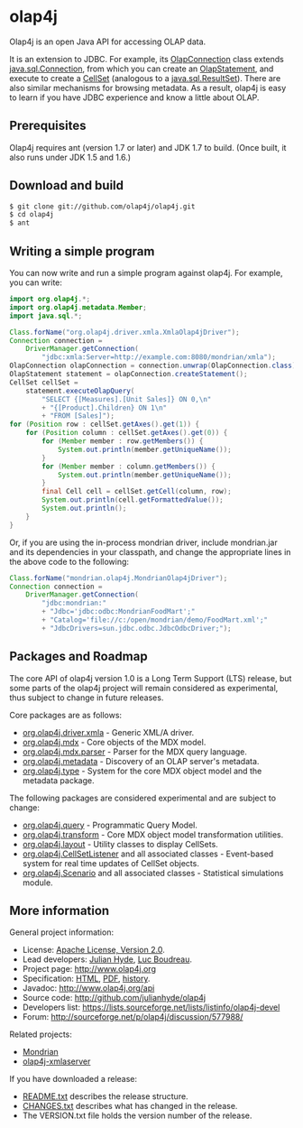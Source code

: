 # olap4j #

Olap4j is an open Java API for accessing OLAP data.

It is an extension to JDBC. For example, its
<a href="http://www.olap4j.org/api/org/olap4j/OlapConnection.html">OlapConnection</a>
class extends
<a href="http://docs.oracle.com/javase/7/docs/api/java/sql/Connection.html">java.sql.Connection</a>,
from which you can create an
<a href="http://www.olap4j.org/api/org/olap4j/OlapStatement.html">OlapStatement</a>,
and execute to create a
<a href="http://www.olap4j.org/api/org/olap4j/CellSet.html">CellSet</a>
(analogous to a
<a href="http://docs.oracle.com/javase/7/docs/api/java/sql/ResultSet.html">java.sql.ResultSet</a>).
There are also similar mechanisms for browsing metadata.
As a result, olap4j is easy to learn if you have JDBC
experience and know a little about OLAP.

## Prerequisites ##

Olap4j requires ant (version 1.7 or later) and JDK 1.7 to build. (Once built, it also runs under JDK 1.5 and 1.6.)

## Download and build ##

```bash
$ git clone git://github.com/olap4j/olap4j.git
$ cd olap4j
$ ant
```

## Writing a simple program ##

You can now write and run a simple program against olap4j. For
example, you can write:

```java
import org.olap4j.*;
import org.olap4j.metadata.Member;
import java.sql.*;

Class.forName("org.olap4j.driver.xmla.XmlaOlap4jDriver");
Connection connection =
    DriverManager.getConnection(
        "jdbc:xmla:Server=http://example.com:8080/mondrian/xmla");
OlapConnection olapConnection = connection.unwrap(OlapConnection.class);
OlapStatement statement = olapConnection.createStatement();
CellSet cellSet =
    statement.executeOlapQuery(
        "SELECT {[Measures].[Unit Sales]} ON 0,\n"
        + "{[Product].Children} ON 1\n"
        + "FROM [Sales]");
for (Position row : cellSet.getAxes().get(1)) {
    for (Position column : cellSet.getAxes().get(0)) {
        for (Member member : row.getMembers()) {
            System.out.println(member.getUniqueName());
        }
        for (Member member : column.getMembers()) {
            System.out.println(member.getUniqueName());
        }
        final Cell cell = cellSet.getCell(column, row);
        System.out.println(cell.getFormattedValue());
        System.out.println();
    }
}
```

Or, if you are using the in-process mondrian driver, include mondrian.jar
and its dependencies in your classpath, and change the
appropriate lines in the above code to the following:

```java
Class.forName("mondrian.olap4j.MondrianOlap4jDriver");
Connection connection =
    DriverManager.getConnection(
        "jdbc:mondrian:"
        + "Jdbc='jdbc:odbc:MondrianFoodMart';"
        + "Catalog='file://c:/open/mondrian/demo/FoodMart.xml';"
        + "JdbcDrivers=sun.jdbc.odbc.JdbcOdbcDriver;");
```

## Packages and Roadmap ##

The core API of olap4j version 1.0 is a Long Term Support (LTS) release,
but some parts of the olap4j project will remain considered as experimental,
thus subject to change in future releases. 

Core packages are as follows:
* <a href="http://www.olap4j.org/api/org/olap4j/driver/xmla/package-summary.html">org.olap4j.driver.xmla</a> - Generic XML/A driver.
* <a href="http://www.olap4j.org/api/org/olap4j/mdx/package-summary.html">org.olap4j.mdx</a> - Core objects of the MDX model.
* <a href="http://www.olap4j.org/api/org/olap4j/mdx/parser/package-summary.html">org.olap4j.mdx.parser</a> - Parser for the MDX query language.
* <a href="http://www.olap4j.org/api/org/olap4j/metadata/package-summary.html">org.olap4j.metadata</a> - Discovery of an OLAP server's metadata.
* <a href="http://www.olap4j.org/api/org/olap4j/type/package-summary.html">org.olap4j.type</a> - System for the core MDX object model and the metadata package.

The following packages are considered experimental and are subject to change:
* <a href="http://www.olap4j.org/api/org/olap4j/query/package-summary.html">org.olap4j.query</a> - Programmatic Query Model.
* <a href="http://www.olap4j.org/api/org/olap4j/transform/package-summary.html">org.olap4j.transform</a> - Core MDX object model transformation utilities.
* <a href="http://www.olap4j.org/api/org/olap4j/layout/package-summary.html">org.olap4j.layout</a> - Utility classes to display CellSets.
* <a href="http://www.olap4j.org/api/org/olap4j/CellSetListener.html">org.olap4j.CellSetListener</a> and all associated classes - Event-based system for real time updates of CellSet objects.
* <a href="http://www.olap4j.org/api/org/olap4j/Scenario.html">org.olap4j.Scenario</a> and all associated classes - Statistical simulations module.

## More information ##

General project information:
* License: <a href="NOTICE">Apache License, Version 2.0</a>.
* Lead developers: <a href="https://github.com/julianhyde">Julian Hyde</a>, <a href="https://github.com/lucboudreau">Luc Boudreau</a>.
* Project page: http://www.olap4j.org
* Specification: <a href="http://www.olap4j.org/olap4j_fs.html">HTML</a>, <a href="http://www.olap4j.org/olap4j_fs.pdf">PDF</a>, <a href="https://github.com/olap4j/olap4j/commits/master/doc/olap4j_fs.html">history</a>.
* Javadoc: http://www.olap4j.org/api
* Source code: http://github.com/julianhyde/olap4j
* Developers list: https://lists.sourceforge.net/lists/listinfo/olap4j-devel
* Forum: http://sourceforge.net/p/olap4j/discussion/577988/

Related projects:
* <a href="https://github.com/pentaho/mondrian">Mondrian</a>
* <a href="https://github.com/olap4j/olap4j-xmlaserver">olap4j-xmlaserver</a>

If you have downloaded a release:
* <a href="README.txt">README.txt</a> describes the release structure.
* <a href="CHANGES.txt">CHANGES.txt</a> describes what has changed in the release.
* The VERSION.txt file holds the version number of the release.
